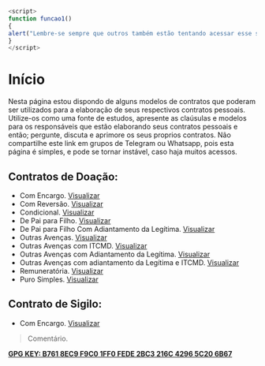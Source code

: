 ```js
<script>
function funcao1()
{
alert("Lembre-se sempre que outros também estão tentando acessar esse site, não repasse o link do mesmo! Seja generoso. Caso queira compartilhar algo com outra pessoa, baixe o arquivo e envie via Whatsapp ou outro meio! ;) ");
}
</script>
```

# Início

Nesta página estou dispondo de alguns modelos de contratos que poderam ser utilizados para a elaboração de seus respectivos contratos pessoais. Utilize-os como uma fonte de estudos, apresente as claúsulas e modelos para os responsáveis que estão elaborando seus contratos pessoais e então; pergunte, discuta e aprimore os seus proprios contratos. Não compartilhe este link em grupos de Telegram ou Whatsapp, pois esta página é simples, e pode se tornar instável, caso haja muitos acessos.

## Contratos de Doação:

- Com Encargo. [Visualizar](./doa01.md)
- Com Reversão. [Visualizar](./doa02.md)
- Condicional. [Visualizar](./doa03.md)
- De Pai para Filho. [Visualizar](./doa05.md)
- De Pai para Filho Com Adiantamento da Legítima. [Visualizar](./doa04.md)
- Outras Avenças. [Visualizar](./doa06.md)
- Outras Avenças com ITCMD. [Visualizar](./doa07.md)
- Outras Avenças com Adiantamento da Legítima. [Visualizar](./doa08.md)
- Outras Avenças com adiantamento da Legítima e ITCMD. [Visualizar](./doa09.md)
- Remuneratória. [Visualizar](./doa10.md)
- Puro Simples. [Visualizar](./doa11.md)

## Contrato de Sigilo:

- Com Encargo. [Visualizar](./sig01.md)

> Comentário.

[**GPG KEY: B761 8EC9 F9C0 1FF0 FEDE 2BC3 216C 4296 5C20 6B67**](./gpg.asc)
